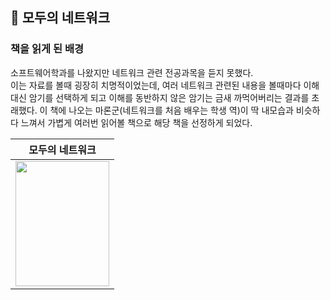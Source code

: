 ## 💬 모두의 네트워크
### 책을 읽게 된 배경
소프트웨어학과를 나왔지만 네트워크 관련 전공과목을 듣지 못했다.  
이는 자료를 볼때 굉장히 치명적이었는데, 여러 네트워크 관련된 내용을 볼때마다
이해 대신 암기를 선택하게 되고 이해를 동반하지 않은 암기는 금새 까먹어버리는 결과를 초래했다. 
이 책에 나오는 마론군(네트워크를 처음 배우는 학생 역)이 딱 내모습과 비슷하다 느껴서 가볍게 여러번 읽어볼 책으로 해당 책을 선정하게 되었다.

|모두의 네트워크|
|---|
|<img src="http://image.yes24.com/goods/61794014/XL" width="150" height="200"/>|

